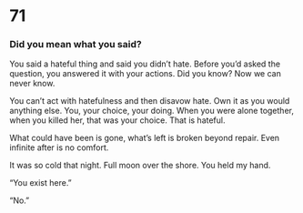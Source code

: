# 71

### Did you mean what you said?

You said a hateful thing and said you didn’t hate. Before you’d asked the question, you answered it with your actions. Did you know? Now we can never know.

You can’t act with hatefulness and then disavow hate. Own it as you would anything else. You, your choice, your doing. When you were alone together, when you killed her, that was your choice. That is hateful.

What could have been is gone, what’s left is broken beyond repair. Even infinite after is no comfort.

It was so cold that night. Full moon over the shore. You held my hand.

“You exist here.”

“No.”